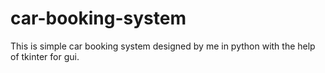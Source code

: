 # car-booking-system
This is simple car booking system designed by me in python with the help of tkinter for gui.




















